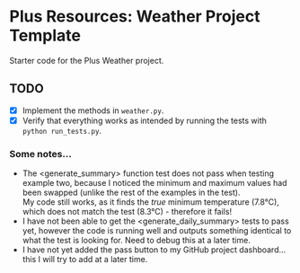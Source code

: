 # Plus Resources: Weather Project Template

Starter code for the Plus Weather project.

## TODO

- [x] Implement the methods in `weather.py`.
- [x] Verify that everything works as intended by running the tests with `python run_tests.py`.

### Some notes...
- The <generate_summary> function test does not pass when testing example two, because I noticed the minimum and maximum values had been swapped (unlike the rest of the examples in the test).</br> My code still works, as it finds the <em>true</em> minimum temperature (7.8°C), which does not match the test (8.3°C) - therefore it fails!
- I have not been able to get the <generate_daily_summary> tests to pass yet, however the code is running well and outputs something identical to what the test is looking for. Need to debug this at a later time.
- I have not yet added the pass button to my GitHub project dashboard... this I will try to add at a later time.



